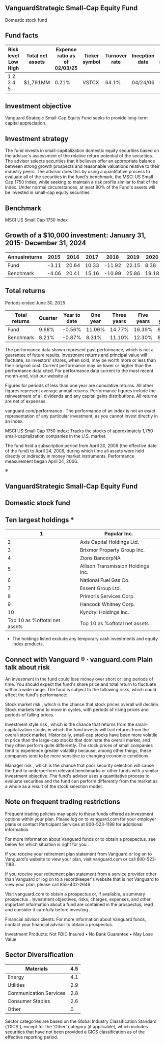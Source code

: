 ## VanguardStrategic Small-Cap Equity Fund

Domestic stock fund

## Fund facts

| Risk level Low High   | Total net assets   | Expense ratio as of 02/03/25   | Ticker symbol   | Turnover rate   | Inception date   |   Fund number |
|-----------------------|--------------------|--------------------------------|-----------------|-----------------|------------------|---------------|
| 1 2 3 4 5             | $1,791MM           | 0.21%                          | VSTCX           | 64.1%           | 04/24/06         |          0615 |

## Investment objective

Vanguard Strategic Small-Cap Equity Fund seeks to provide long-term capital appreciation.

## Investment strategy

The fund invests in small-capitalization domestic equity securities based on the advisor's assessment of the relative return potential of the securities. The advisor selects securities that it believes offer an appropriate balance between strong growth prospects and reasonable valuations relative to their industry peers. The advisor does this by using a quantitative process to evaluate all of the securities in the fund's benchmark, the MSCI US Small Cap 1750 Index, while seeking to maintain a risk profile similar to that of the index. Under normal circumstances, at least 80% of the Fund's assets will be invested in small-cap equity securities.

## Benchmark

MSCI US Small Cap 1750 Index

## Growth of a $10,000 investment:  January 31, 2015-  December 31, 2024

<!-- image -->

<!-- image -->

| Annualreturns   |   2015 |   2016 |   2017 |   2018 |   2019 |   2020 |   2021 |   2022 |   2023 |   2024 |
|-----------------|--------|--------|--------|--------|--------|--------|--------|--------|--------|--------|
| Fund            |  -3.11 |  20.64 |  10.33 | -11.92 |  22.15 |   8.38 |  33.48 | -12.95 |  21.28 |  15.86 |
| Benchmark       |  -4.06 |  20.41 |  15.16 | -10.99 |  25.86 |  19.18 |  21.08 | -17.82 |  19.08 |  10.99 |

## Total returns

Periods ended June 30, 2025

| Total returns   | Quarter   | Year to date   | One year   | Three years   | Five years   | Ten years   |
|-----------------|-----------|----------------|------------|---------------|--------------|-------------|
| Fund            | 9.68%     | -0.56%         | 11.06%     | 14.77%        | 16.39%       | 8.96%       |
| Benchmark       | 8.21%     | -0.87%         | 8.31%      | 11.10%        | 12.30%       | 8.29%       |

The performance data shown represent past performance, which is not a guarantee of future results. Investment returns and principal value will fluctuate, so investors' shares, when sold, may be worth more or less than their original cost. Current performance may be lower or higher than the performance data cited. For performance data current to the most recent month-end, visit our website at

Figures for periods of less than one year are cumulative returns. All other figures represent average annual returns. Performance figures include the reinvestment of all dividends and any capital gains distributions. All returns are net of expenses.

vanguard.com/performance  . The performance of an index is not an exact representation of any particular investment, as you cannot invest directly in an index.

MSCI US Small Cap 1750 Index: Tracks the stocks of approximately 1,750 small-capitalization companies in the U.S. market.

The fund held a subscription period from April 20, 2006 (the effective date of the fund) to April 24, 2006, during which time all assets were held directly or indirectly in money market instruments. Performance measurement began April 24, 2006.

®

<!-- image -->

## VanguardStrategic Small-Cap Equity Fund

## Domestic stock fund

## Ten largest holdings  *

| 1                             | Popular Inc.                       |
|-------------------------------|------------------------------------|
| 2                             | Axis Capital Holdings Ltd.         |
| 3                             | Brixmor Property Group Inc.        |
| 4                             | Zions BancorpNA                    |
| 5                             | Allison Transmission Holdings Inc. |
| 6                             | National Fuel Gas Co.              |
| 7                             | Essent Group Ltd.                  |
| 8                             | Primoris Services Corp.            |
| 9                             | Hancock Whitney Corp.              |
| 10                            | Kyndryl Holdings Inc.              |
| Top 10 as %oftotal net assets | Top 10 as %oftotal net assets      |

* The holdings listed exclude any temporary cash investments and equity index products.

## Connect with Vanguard   ® ·    vanguard.com Plain talk about risk

An investment in the fund could lose money over short or long periods of time. You should expect the fund's share price and total return to fluctuate within a wide range. The fund is subject to the following risks, which could affect the fund's performance:

Stock market risk , which is the chance that stock prices overall will decline. Stock markets tend to move in cycles, with periods of rising prices and periods of falling prices.

Investment style risk , which is the chance that returns from the small-capitalization stocks in which the fund invests will trail returns from the overall stock market. Historically, small-cap stocks have been more volatile in price than the large-cap stocks that dominate the overall market, and they often perform quite differently. The stock prices of small companies tend to experience greater volatility because, among other things, these companies tend to be more sensitive to changing economic conditions.

Manager risk , which is the chance that poor security selection will cause the fund to underperform relevant benchmarks or other funds with a similar investment objective. The fund's advisor uses a quantitative process to evaluate securities and the fund can perform differently from the market as a whole as a result of the stock selection model.

## Note on frequent trading restrictions

Frequent trading policies may apply to those funds offered as investment options within your plan. Please log on to   vanguard.com for your employer plans or contact Participant Services at 800-523-1188 for additional information.

For more information about Vanguard funds or to obtain a prospectus, see below for which situation is right for you .

If you receive your retirement plan statement from Vanguard or log on to Vanguard's website to view your plan, visit vanguard.com or call 800-523-1188 .

If you receive your retirement plan statement from a service provider other than Vanguard or log on to a recordkeeper's website that is not Vanguard to view your plan, please call 855-402-2646 .

Visit vanguard.com to obtain a prospectus or, if available, a summary prospectus . Investment objectives, risks, charges, expenses, and other important information about a fund are contained in the prospectus; read and consider it carefully before investing .

Financial advisor clients: For more information about Vanguard funds, contact your financial advisor to obtain a prospectus.

Investment Products: Not FDIC Insured • No Bank Guarantee • May Lose Value

## Sector Diversification

<!-- image -->

| Materials              |   4.5 |
|------------------------|-------|
| Energy                 |   4.1 |
| Utilities              |   2.9 |
| Communication Services |   2.8 |
| Consumer Staples       |   2.6 |
| Other                  |   0   |

<!-- image -->

<!-- image -->

<!-- image -->

<!-- image -->

<!-- image -->

<!-- image -->

Sector categories are based on the Global Industry Classification Standard ('GICS'), except for the 'Other' category (if applicable), which includes securities that have not been provided a GICS classification as of the effective reporting period.